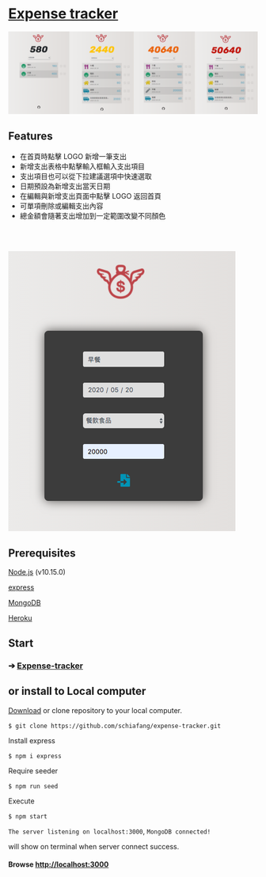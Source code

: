 # [Expense tracker](https://secret-brushlands-56466.herokuapp.com/)


![index1](/public/image/index1.png)


## **Features**

* 在首頁時點擊 LOGO 新增一筆支出
* 新增支出表格中點擊輸入框輸入支出項目
* 支出項目也可以從下拉建議選項中快速選取
* 日期預設為新增支出當天日期
* 在編輯與新增支出頁面中點擊 LOGO 返回首頁
* 可單項刪除或編輯支出內容
* 總金額會隨著支出增加到一定範圍改變不同顏色


<br></br>

![create-form](/public/image/form.png)

## Prerequisites
[Node.js](https://nodejs.org/en/) (v10.15.0)

[express](https://expressjs.com/)

[MongoDB](https://www.mongodb.com/)

[Heroku](https://dashboard.heroku.com/)


## Start

### ➔ [Expense-tracker](https://secret-brushlands-56466.herokuapp.com/)

## or install to Local computer

[Download](https://github.com/schiafang/expense-tracker/archive/master.zip) or clone repository to your local computer.
```
$ git clone https://github.com/schiafang/expense-tracker.git
```
Install express
```
$ npm i express
```

Require seeder
```
$ npm run seed
```

Execute
```
$ npm start
```

`The server listening on localhost:3000`, `MongoDB connected!`

will show on terminal when server connect success.

#### Browse [http://localhost:3000](http://localhost:3000) 
